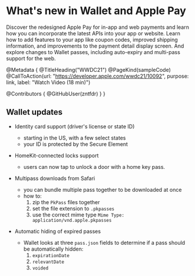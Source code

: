# What's new in Wallet and Apple Pay

Discover the redesigned Apple Pay for in-app and web payments and learn how you can incorporate the latest APIs into your app or website. Learn how to add features to your app like coupon codes, improved shipping information, and improvements to the payment detail display screen. And explore changes to Wallet passes, including auto-expiry and multi-pass support for the web.

@Metadata {
   @TitleHeading("WWDC21")
   @PageKind(sampleCode)
   @CallToAction(url: "https://developer.apple.com/wwdc21/10092", purpose: link, label: "Watch Video (18 min)")

   @Contributors {
      @GitHubUser(zntfdr)
   }
}



## Wallet updates

- Identity card support (driver's license or state ID)
  - starting in the US, with a few select states
  - your ID is protected by the Secure Element

- HomeKit-connected locks support
  - users can now tap to unlock a door with a home key pass. 

- Multipass downloads from Safari
  - you can bundle multiple pass together to be downloaded at once
  - how to:
    1. zip the `PkPass` files together
    2. set the file extension to `.pkpasses`
    3. use the correct mime type `Mime Type: application/vnd.apple.pkpasses`

- Automatic hiding of expired passes
  - Wallet looks at three `pass.json` fields to determine if a pass should be automatically hidden:
    1. `expirationDate`
    2. `relevantDate`
    3. `voided`
